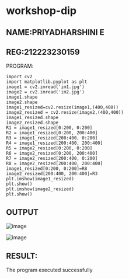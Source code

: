 # workshop-dip
## NAME:PRIYADHARSHINI E
## REG:212223230159

PROGRAM:
```
import cv2
import matplotlib.pyplot as plt
image1 = cv2.imread('im1.jpg')
image2 = cv2.imread('im2.jpg')
image1.shape
image2.shape
image1_resized=cv2.resize(image1,(400,400))
image2_resized = cv2.resize(image2,(400,400))
image1_resized.shape 
image2_resized.shape 
R1 = image1_resized[0:200, 0:200]      
R2 = image1_resized[0:200, 200:400]  
R3 = image1_resized[200:400, 0:200] 
R4 = image1_resized[200:400, 200:400] 
R5 = image2_resized[0:200, 0:200]      
R6 = image2_resized[0:200, 200:400] 
R7 = image2_resized[200:400, 0:200] 
R8 = image2_resized[200:400, 200:400] 
image1_resized[0:200, 0:200]=R8
image2_resized[200:400, 200:400]=R3
plt.imshow(image1_resized)
plt.show()
plt.imshow(image2_resized)
plt.show()
```

## OUTPUT


![image](https://github.com/user-attachments/assets/7de5e7e0-01c7-474f-841c-2497a5550f56)


![image](https://github.com/user-attachments/assets/2ee5cb75-0bbb-46ae-825f-f48fc9193725)


## RESULT:
  The program executed successfully






         
